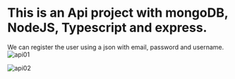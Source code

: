 # This is an Api project with mongoDB, NodeJS, Typescript and express.
We can register the user using a json with email, password and username.
![api01](https://user-images.githubusercontent.com/105467049/221054649-ba6ad7b4-a632-4785-8bf3-7a5db2d5d864.png)

![api02](https://user-images.githubusercontent.com/105467049/221054650-a41de6cd-ed7c-420b-baec-cf572157bfda.png)
